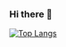 ### Hi there 👋
[![Top Langs](https://github-readme-stats.vercel.app/api/top-langs/?username=gavanaken&hide=html,tex)](https://github.com/anuraghazra/github-readme-stats)
<!--
**gavanaken/gavanaken** is a ✨ _special_ ✨ repository because its `README.md` (this file) appears on your GitHub profile.

Here are some ideas to get you started:

- 🔭 I’m currently working on ...
- 🌱 I’m currently learning ...
- 👯 I’m looking to collaborate on ...
- 🤔 I’m looking for help with ...
- 💬 Ask me about ...
- 📫 How to reach me: ...
- 😄 Pronouns: ...
- ⚡ Fun fact: ...
-->
